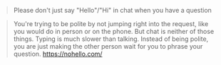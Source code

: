 > Please don't just say "Hello"/"Hi" in chat when you have a question

> You're trying to be polite by not jumping right into the request, like you would do in person or on the phone. But chat is neither of those things. Typing is much slower than talking. Instead of being polite, you are just making the other person wait for you to phrase your question. 
https://nohello.com/